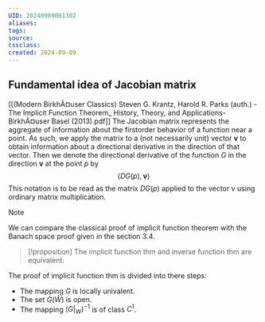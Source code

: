 ```yaml
---
UID: 20240909081302 
aliases: 
tags: 
source: 
cssclass: 
created: 2024-09-09
---
```

## Fundamental idea of Jacobian matrix
[[(Modern BirkhÃ¤user Classics) Steven G. Krantz, Harold R. Parks (auth.) - The Implicit Function Theorem_ History, Theory, and Applications-BirkhÃ¤user Basel (2013).pdf]]
The Jacobian matrix represents the aggregate of information about the firstorder behavior of a function near a point. As such, we apply the matrix to a (not necessarily unit) vector $\mathbf{v}$ to obtain information about a directional derivative in the direction of that vector. Then we denote the directional derivative of the function $G$ in the direction $\mathbf{v}$ at the point $p$ by
$$
\langle D G(p), \mathbf{v}\rangle
$$
This notation is to be read as the matrix $D G(p)$ applied to the vector v using ordinary matrix multiplication.
> [!NOTE]
> We can compare the classical proof of implicit function theorem with the Banach space proof given in the section 3.4.

> [!proposition]
> The implicit function thm and inverse function thm are equivalent.

The proof of implicit function thm is divided into there steps:
- The mapping $G$ is locally univalent.
- The set $\displaystyle G(\widehat{W})$ is open.
- The mapping $\displaystyle (\left.G\right|_{W})^{-1}$ is of class $\displaystyle C^{1}$.

